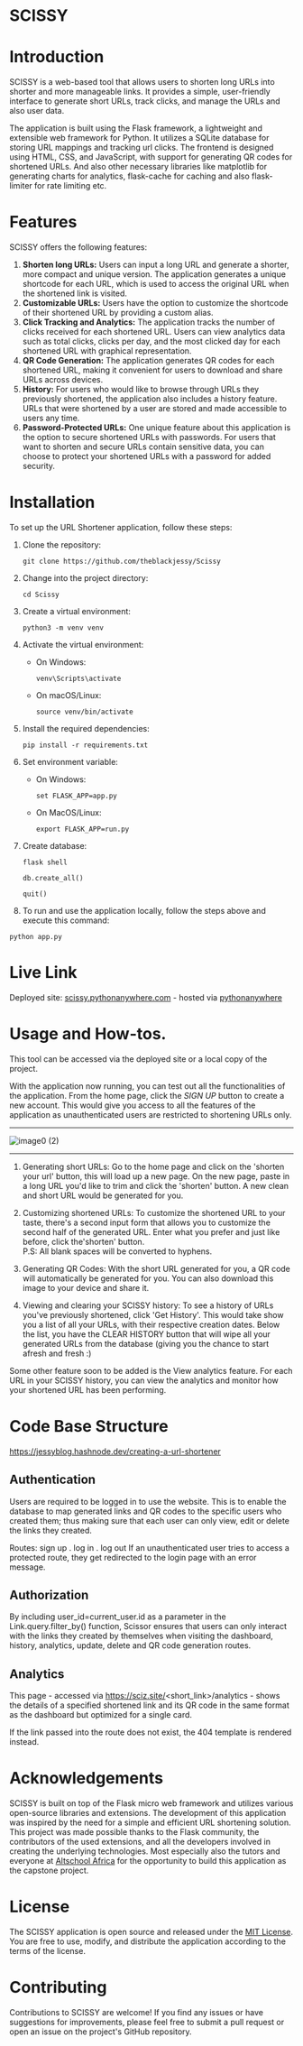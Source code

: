 # SCISSY

# Introduction
SCISSY is a web-based tool that allows users to shorten long URLs into shorter and more manageable links. It provides a simple, user-friendly interface to generate short URLs, track clicks, and manage the URLs and also user data.

The application is built using the Flask framework, a lightweight and extensible web framework for Python. It utilizes a SQLite database for storing URL mappings and tracking url clicks. The frontend is designed using HTML, CSS, and JavaScript, with support for generating QR codes for shortened URLs. And also other necessary libraries like matplotlib for generating charts for analytics, flask-cache for caching and also flask-limiter for rate limiting etc.

# Features
SCISSY offers the following features:

1. **Shorten long URLs:** Users can input a long URL and generate a shorter, more compact and unique version. The application generates a unique shortcode for each URL, which is used to access the original URL when the shortened link is visited.
2. **Customizable URLs:** Users have the option to customize the shortcode of their shortened URL by providing a custom alias.
3. **Click Tracking and Analytics:** The application tracks the number of clicks received for each shortened URL. Users can view analytics data such as total clicks, clicks per day, and the most clicked day for each shortened URL with graphical representation.
4. **QR Code Generation:** The application generates QR codes for each shortened URL, making it convenient for users to download and share URLs across devices.
5. **History:** For users who would like to browse through URLs they previously shortened, the application also includes a history feature. URLs that were shortened by a user are stored and made accessible to users any time.  
6. **Password-Protected URLs:** One unique feature about this application is the option to secure shortened URLs 
   with passwords. For users that want to shorten and secure URLs contain sensitive data, you can choose to protect 
   your shortened URLs with a password 
   for added security. 

# Installation
To set up the URL Shortener application, follow these steps:

1. Clone the repository:
   ```
   git clone https://github.com/theblackjessy/Scissy
   ```
2. Change into the project directory:
   ```
   cd Scissy
   ```
3. Create a virtual environment:
   ```
   python3 -m venv venv
   ```
4. Activate the virtual environment:
   - On Windows:
     ```
     venv\Scripts\activate
     ```
   - On macOS/Linux:
     ```
     source venv/bin/activate
     ```
5. Install the required dependencies:
   ```
   pip install -r requirements.txt
   ```
6. Set environment variable:
   - On Windows:
     ```
     set FLASK_APP=app.py
     ```
   - On MacOS/Linux:
     ```
     export FLASK_APP=run.py
     ```
7. Create database:
   ```
   flask shell
  
   db.create_all()
   
   quit()
   ```

8. To run and use the application locally, follow the steps above and execute this command:

```
python app.py
```

# Live Link

Deployed site: [scissy.pythonanywhere.com](https://scissy.pythonanywhere.com/) - hosted via [pythonanywhere](https://www.pythonanywhere.com) 


# Usage and How-tos.

This tool can be accessed via the deployed site or a local copy of the project.

With the application now running, you can test out all the functionalities of the application. 
From the home page, click the _SIGN UP_ button to create a new account. This would give you access to all the 
features of the application as unauthenticated users are restricted to shortening URLs only. 
***

![image0 (2)](https://github.com/theblackjessy/Scissy/assets/102354943/7a7bab3b-0390-4b4e-b4ff-7a6e0193124b)

***

1. Generating short URLs: Go to the home page and click on the 'shorten your url' button, this will load up a new page.
   On the new page, paste in a long URL you'd like to trim and click the 'shorten' button. A new clean and short URL would be generated for you.
   
3. Customizing shortened URLs: To customize the shortened URL to your taste, there's a second input form that allows you
   to customize
   the second half of the generated URL. Enter what you prefer and just like before, click the'shorten' button.
   <br> P.S: All blank spaces will be converted to hyphens.
4. Generating QR Codes: With the short URL generated for you, a QR code will automatically be generated for you. You can also download this image to your device and share it. 
5. Viewing and clearing your SCISSY history: To see a history of URLs you've previously shortened, click
   'Get History'. This would take show you a list of all your URLs, with their respective creation dates. 
   Below the list, you have the CLEAR HISTORY button that will wipe all your generated URLs from the database (giving 
   you the chance to start afresh and fresh :)

Some other feature soon to be added is the View analytics feature. For each URL in your SCISSY history, you can view the analytics and monitor how your shortened URL has been performing.<br>


# Code Base Structure
https://jessyblog.hashnode.dev/creating-a-url-shortener
## Authentication
Users are required to be logged in to use the website. This is to enable the database to map generated links and QR codes to the specific users who created them; thus making sure that each user can only view, edit or delete the links they created.<br>

Routes: sign up . log in . log out
If an unauthenticated user tries to access a protected route, they get redirected to the login page with an error message.

## Authorization
By including user_id=current_user.id as a parameter in the Link.query.filter_by() function, Scissor ensures that users can only interact with the links they created by themselves when visiting the dashboard, history, analytics, update, delete and QR code generation routes.

## Analytics
This page - accessed via https://sciz.site/<short_link>/analytics - shows the details of a specified shortened link and its QR code in the same format as the dashboard but optimized for a single card. <br>

If the link passed into the route does not exist, the 404 template is rendered instead.

# Acknowledgements
SCISSY is built on top of the Flask micro web framework and utilizes various open-source libraries and 
extensions. The development of this application was inspired by the need for a simple and efficient URL shortening 
solution. This project was made possible thanks to the Flask community, the contributors of the used extensions, and all the developers 
involved in creating the underlying technologies. Most especially also the tutors and everyone at [Altschool Africa](https://altschoolafrica.com) for the opportunity to build this application as the capstone project.

# License
The SCISSY application is open source and released under the [MIT License](LICENSE). You are free to use, modify, and distribute the application according to the terms of the license.

# Contributing
Contributions to SCISSY are welcome! If you find any issues or have suggestions for improvements, please feel free to submit a pull request or open an issue on the project's GitHub repository.
